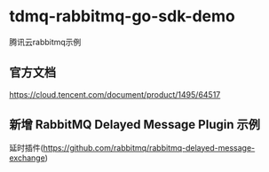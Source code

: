 # tdmq-rabbitmq-go-sdk-demo
腾讯云rabbitmq示例
## 官方文档
https://cloud.tencent.com/document/product/1495/64517

## 新增 RabbitMQ Delayed Message Plugin 示例
延时插件(https://github.com/rabbitmq/rabbitmq-delayed-message-exchange)
